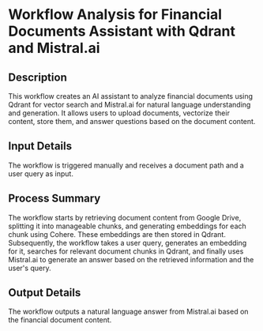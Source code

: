 # Workflow Analysis for Financial Documents Assistant with Qdrant and Mistral.ai

## Description
This workflow creates an AI assistant to analyze financial documents using Qdrant for vector search and Mistral.ai for natural language understanding and generation. It allows users to upload documents, vectorize their content, store them, and answer questions based on the document content.

## Input Details
The workflow is triggered manually and receives a document path and a user query as input.

## Process Summary
The workflow starts by retrieving document content from Google Drive, splitting it into manageable chunks, and generating embeddings for each chunk using Cohere. These embeddings are then stored in Qdrant. Subsequently, the workflow takes a user query, generates an embedding for it, searches for relevant document chunks in Qdrant, and finally uses Mistral.ai to generate an answer based on the retrieved information and the user's query.

## Output Details
The workflow outputs a natural language answer from Mistral.ai based on the financial document content.
